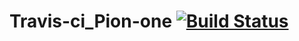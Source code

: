 # Travis-ci_Pion-one [![Build Status](https://travis-ci.org/awong1900/Travis-ci_Pion-one.svg?branch=master)](https://travis-ci.org/awong1900/Travis-ci_Pion-one)
